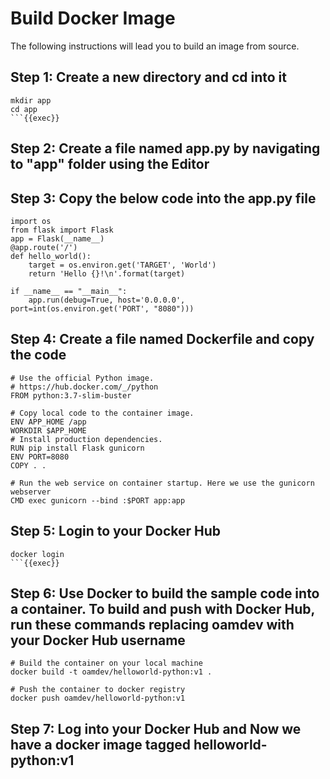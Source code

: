 # Build Docker Image

The following instructions will lead you to build an image from source.

## Step 1: Create a new directory and cd into it
```plain
mkdir app
cd app
```{{exec}}
```

## Step 2: Create a file named app.py by navigating to "app" folder using the Editor

## Step 3: Copy the below code into the app.py file
```plain
import os
from flask import Flask
app = Flask(__name__)
@app.route('/')
def hello_world():
    target = os.environ.get('TARGET', 'World')
    return 'Hello {}!\n'.format(target)

if __name__ == "__main__":
    app.run(debug=True, host='0.0.0.0', port=int(os.environ.get('PORT', "8080")))
```

## Step 4: Create a file named Dockerfile and copy the code
```plain
# Use the official Python image.
# https://hub.docker.com/_/python
FROM python:3.7-slim-buster

# Copy local code to the container image.
ENV APP_HOME /app
WORKDIR $APP_HOME
# Install production dependencies.
RUN pip install Flask gunicorn
ENV PORT=8080
COPY . .

# Run the web service on container startup. Here we use the gunicorn webserver
CMD exec gunicorn --bind :$PORT app:app
```

## Step 5: Login to your Docker Hub
```plain
docker login
```{{exec}}
```

## Step 6: Use Docker to build the sample code into a container. To build and push with Docker Hub, run these commands replacing oamdev with your Docker Hub username

```plain
# Build the container on your local machine
docker build -t oamdev/helloworld-python:v1 .

# Push the container to docker registry
docker push oamdev/helloworld-python:v1
```

## Step 7: Log into your Docker Hub and Now we have a docker image tagged helloworld-python:v1

